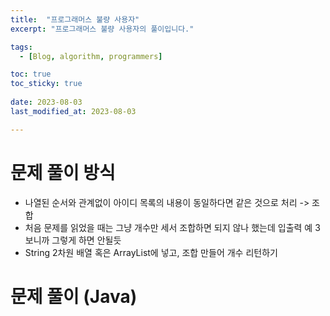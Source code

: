 ```yaml
---
title:  "프로그래머스 불량 사용자"
excerpt: "프로그래머스 불량 사용자의 풀이입니다."

tags:
  - [Blog, algorithm, programmers]

toc: true
toc_sticky: true
 
date: 2023-08-03
last_modified_at: 2023-08-03

---
```


# 문제 풀이 방식

- 나열된 순서와 관계없이 아이디 목록의 내용이 동일하다면 같은 것으로 처리 -> 조합
- 처음 문제를 읽었을 때는 그냥 개수만 세서 조합하면 되지 않나 했는데 입출력 예 3 보니까 그렇게 하면 안될듯
- String 2차원 배열 혹은 ArrayList에 넣고, 조합 만들어 개수 리턴하기


# 문제 풀이 (Java) 

```

```

